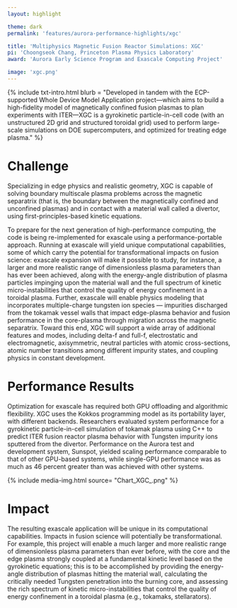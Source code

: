 ```yaml
---
layout: highlight

theme: dark
permalink: 'features/aurora-performance-highlights/xgc'

title: 'Multiphysics Magnetic Fusion Reactor Simulations: XGC'
pi: 'Choongseok Chang, Princeton Plasma Physics Laboratory'
award: 'Aurora Early Science Program and Exascale Computing Project'

image: 'xgc.png'
---
```


{% include txt-intro.html 
    blurb = "Developed in tandem with the ECP-supported Whole Device Model Application project—which aims to build a high-fidelity model of magnetically confined fusion plasmas to plan experiments with ITER—XGC is a gyrokinetic particle-in-cell code (with an unstructured 2D grid and structured toroidal grid) used to perform large-scale simulations on DOE supercomputers, and optimized for treating edge plasma."
%}



# Challenge

Specializing in edge physics and realistic geometry, XGC is capable of solving boundary multiscale plasma problems across the magnetic separatrix (that is, the boundary between the magnetically confined and unconfined plasmas) and in contact with a material wall called a divertor, using first-principles-based kinetic equations.

To prepare for the next generation of high-performance computing, the code is being re-implemented for exascale using a performance-portable approach. Running at exascale will yield unique computational capabilities, some of which carry the potential for transformational impacts on fusion science: exascale expansion will make it possible to study, for instance, a larger and more realistic range of dimensionless plasma parameters than has ever been achieved, along with the energy-angle distribution of plasma particles impinging upon the material wall and the full spectrum of kinetic micro-instabilities that control the quality of energy confinement in a toroidal plasma. Further, exascale will enable physics modeling that incorporates multiple-charge tungsten ion species — impurities discharged from the tokamak vessel walls that impact edge-plasma behavior and fusion performance in the core-plasma through migration across the magnetic separatrix. Toward this end, XGC will support a wide array of additional features and modes, including delta-f and full-f, electrostatic and electromagnetic, axisymmetric, neutral particles with atomic cross-sections, atomic number transitions among different impurity states, and coupling physics in constant development.



# Performance Results

Optimization for exascale has required both GPU offloading and algorithmic flexibility. XGC uses the Kokkos programming model as its portability layer, with different backends. Researchers evaluated system performance for a gyrokinetic particle-in-cell simulation of tokamak plasma using C++ to predict ITER fusion reactor plasma behavior with Tungsten impurity ions sputtered from the divertor. Performance on the Aurora test and development system, Sunspot, yielded scaling performance comparable to that of other GPU-based systems, while single-GPU performance was as much as 46 percent greater than was achieved with other systems.

{% include media-img.html
   source= "Chart_XGC_.png"
%}

# Impact
The resulting exascale application will be unique in its computational capabilities. Impacts in fusion science will potentially be transformational. For example, this project will enable a much larger and more realistic range of dimensionless plasma parameters than ever before, with the core and the edge plasma strongly coupled at a fundamental kinetic level based on the gyrokinetic equations; this is to be accomplished by providing the energy-angle distribution of plasmas hitting the material wall, calculating the critically needed Tungsten penetration into the burning core, and assessing the rich spectrum of kinetic micro-instabilities that control the quality of energy confinement in a toroidal plasma (e.g., tokamaks, stellarators).


